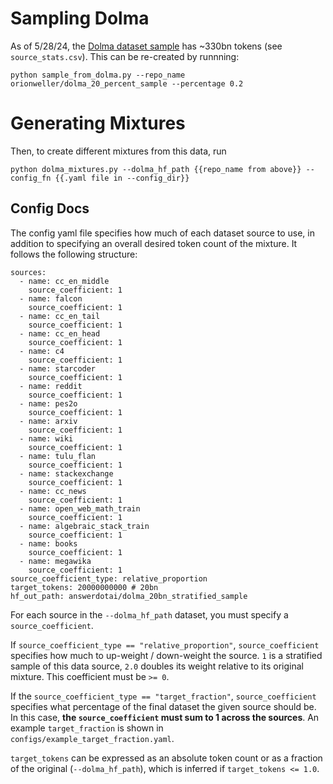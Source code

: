 # Sampling Dolma

As of 5/28/24, the [Dolma dataset sample](https://huggingface.co/datasets/orionweller/dolma_20_percent_sample) has ~330bn tokens (see `source_stats.csv`).  This can be re-created by runnning:

```
python sample_from_dolma.py --repo_name orionweller/dolma_20_percent_sample --percentage 0.2
```

# Generating Mixtures

Then, to create different mixtures from this data, run

```
python dolma_mixtures.py --dolma_hf_path {{repo_name from above}} --config_fn {{.yaml file in --config_dir}}
```

## Config Docs

The config yaml file specifies how much of each dataset source to use, in addition to specifying an overall desired token count of the mixture. It follows the following structure:

```
sources:
  - name: cc_en_middle
    source_coefficient: 1
  - name: falcon
    source_coefficient: 1
  - name: cc_en_tail
    source_coefficient: 1
  - name: cc_en_head
    source_coefficient: 1
  - name: c4
    source_coefficient: 1
  - name: starcoder
    source_coefficient: 1
  - name: reddit
    source_coefficient: 1
  - name: pes2o
    source_coefficient: 1
  - name: arxiv
    source_coefficient: 1
  - name: wiki
    source_coefficient: 1
  - name: tulu_flan
    source_coefficient: 1
  - name: stackexchange
    source_coefficient: 1
  - name: cc_news
    source_coefficient: 1
  - name: open_web_math_train
    source_coefficient: 1
  - name: algebraic_stack_train
    source_coefficient: 1
  - name: books
    source_coefficient: 1
  - name: megawika
    source_coefficient: 1
source_coefficient_type: relative_proportion
target_tokens: 20000000000 # 20bn
hf_out_path: answerdotai/dolma_20bn_stratified_sample
```

For each source in the `--dolma_hf_path` dataset, you must specify a `source_coefficient`.

If `source_coefficient_type == "relative_proportion"`, `source_coefficient` specifies how much to up-weight / down-weight the source. `1` is a stratified sample of this data source, `2.0` doubles its weight relative to its original mixture. This coefficient must be `>= 0`.

If the `source_coefficient_type == "target_fraction"`, `source_coefficient` specifies what percentage of the final dataset the given source should be. In this case, **the `source_coefficient` must sum to 1 across the sources**. An example `target_fraction` is shown in `configs/example_target_fraction.yaml`.

`target_tokens` can be expressed as an absolute token count or as a fraction of the original (`--dolma_hf_path`), which is inferred if `target_tokens <= 1.0`.